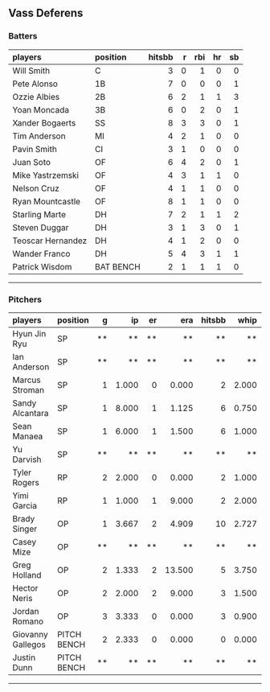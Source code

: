 ## Vass Deferens

### Batters

 
|players           |position  | hitsbb|  r| rbi| hr| sb| 
|:-----------------|:---------|------:|--:|---:|--:|--:| 
|Will Smith        |C         |      3|  0|   1|  0|  0| 
|Pete Alonso       |1B        |      7|  0|   0|  0|  1| 
|Ozzie Albies      |2B        |      6|  2|   1|  1|  3| 
|Yoan Moncada      |3B        |      6|  0|   2|  0|  1| 
|Xander Bogaerts   |SS        |      8|  3|   3|  0|  1| 
|Tim Anderson      |MI        |      4|  2|   1|  0|  0| 
|Pavin Smith       |CI        |      3|  1|   0|  0|  0| 
|Juan Soto         |OF        |      6|  4|   2|  0|  1| 
|Mike Yastrzemski  |OF        |      4|  3|   1|  1|  0| 
|Nelson Cruz       |OF        |      4|  1|   1|  0|  0| 
|Ryan Mountcastle  |OF        |      8|  1|   1|  0|  0| 
|Starling Marte    |DH        |      7|  2|   1|  1|  2| 
|Steven Duggar     |DH        |      3|  1|   3|  0|  1| 
|Teoscar Hernandez |DH        |      4|  1|   2|  0|  0| 
|Wander Franco     |DH        |      5|  4|   3|  1|  1| 
|Patrick Wisdom    |BAT BENCH |      2|  1|   1|  1|  0| 


* * *

### Pitchers

 
|players           |position    |  g|    ip| er|    era| hitsbb|  whip| so|  w| sv| 
|:-----------------|:-----------|--:|-----:|--:|------:|------:|-----:|--:|--:|--:| 
|Hyun Jin Ryu      |SP          | **|    **| **|     **|     **|    **| **| **| **| 
|Ian Anderson      |SP          | **|    **| **|     **|     **|    **| **| **| **| 
|Marcus Stroman    |SP          |  1| 1.000|  0|  0.000|      2| 2.000|  0|  0|  0| 
|Sandy Alcantara   |SP          |  1| 8.000|  1|  1.125|      6| 0.750|  3|  0|  0| 
|Sean Manaea       |SP          |  1| 6.000|  1|  1.500|      6| 1.000|  7|  0|  0| 
|Yu Darvish        |SP          | **|    **| **|     **|     **|    **| **| **| **| 
|Tyler Rogers      |RP          |  2| 2.000|  0|  0.000|      2| 1.000|  2|  0|  0| 
|Yimi Garcia       |RP          |  1| 1.000|  1|  9.000|      2| 2.000|  2|  0|  0| 
|Brady Singer      |OP          |  1| 3.667|  2|  4.909|     10| 2.727|  5|  0|  0| 
|Casey Mize        |OP          | **|    **| **|     **|     **|    **| **| **| **| 
|Greg Holland      |OP          |  2| 1.333|  2| 13.500|      5| 3.750|  3|  0|  1| 
|Hector Neris      |OP          |  2| 2.000|  2|  9.000|      3| 1.500|  1|  0|  1| 
|Jordan Romano     |OP          |  3| 3.333|  0|  0.000|      3| 0.900|  4|  0|  2| 
|Giovanny Gallegos |PITCH BENCH |  2| 2.333|  0|  0.000|      0| 0.000|  1|  0|  0| 
|Justin Dunn       |PITCH BENCH | **|    **| **|     **|     **|    **| **| **| **| 


* * *


